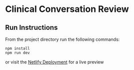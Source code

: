 # Clinical Conversation Review

## Run Instructions

From the project directory run the following commands:

```
npm install
npm run dev
```

or visit the [Netlify Deployment](https://clinical-conversation-review.netlify.app/#transcript-line-10) for a live preview
